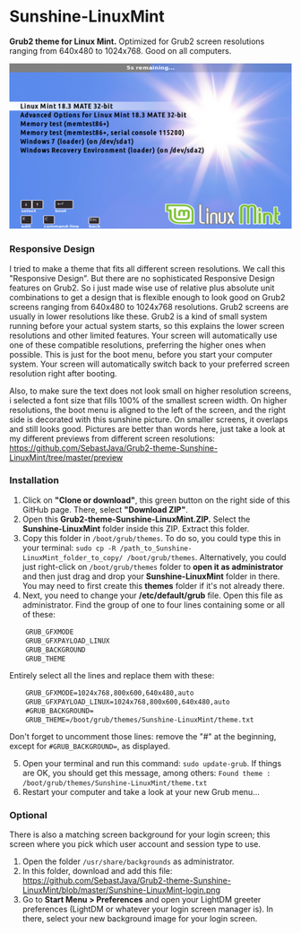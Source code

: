 # Sunshine-LinuxMint
**Grub2 theme for Linux Mint.**
Optimized for Grub2 screen resolutions ranging from 640x480 to 1024x768. Good on all computers.

![Default view](preview/Preview_800x600.png)

### Responsive Design
I tried to make a theme that fits all different screen resolutions. We call this "Responsive Design". But there are no sophisticated Responsive Design features on Grub2. So i just made wise use of relative plus absolute unit combinations to get a design that is flexible enough to look good on Grub2 screens ranging from 640x480 to 1024x768 resolutions. Grub2 screens are usually in lower resolutions like these. Grub2 is a kind of small system running before your actual system starts, so this explains the lower screen resolutions and other limited features. Your screen will automatically use one of these compatible resolutions, preferring the higher ones when possible. This is just for the boot menu, before you start your computer system. Your screen will automatically switch back to your preferred screen resolution right after booting.

Also, to make sure the text does not look small on higher resolution screens, i selected a font size that fills 100% of the smallest screen width. On higher resolutions, the boot menu is aligned to the left of the screen, and the right side is decorated with this sunshine picture. On smaller screens, it overlaps and still looks good. Pictures are better than words here, just take a look at my different previews from different screen resolutions: https://github.com/SebastJava/Grub2-theme-Sunshine-LinuxMint/tree/master/preview

### Installation
1. Click on **"Clone or download"**, this green button on the right side of this GitHub page. There, select **"Download ZIP"**.
2. Open this **Grub2-theme-Sunshine-LinuxMint.ZIP.** Select the **Sunshine-LinuxMint** folder inside this ZIP. Extract this folder.
3. Copy this folder in `/boot/grub/themes`. To do so, you could type this in your terminal: `sudo cp -R /path_to_Sunshine-LinuxMint_folder_to_copy/ /boot/grub/themes`. Alternatively, you could just right-click on `/boot/grub/themes` folder to **open it as administrator** and then just drag and drop your **Sunshine-LinuxMint** folder in there. You may need to first create this **themes** folder if it's not already there.
4. Next, you need to change your **/etc/default/grub** file. Open this file as administrator. Find the group of one to four lines containing some or all of these:
```
    GRUB_GFXMODE
    GRUB_GFXPAYLOAD_LINUX
    GRUB_BACKGROUND
    GRUB_THEME
```
Entirely select all the lines and replace them with these:
```
    GRUB_GFXMODE=1024x768,800x600,640x480,auto
    GRUB_GFXPAYLOAD_LINUX=1024x768,800x600,640x480,auto
    #GRUB_BACKGROUND=
    GRUB_THEME=/boot/grub/themes/Sunshine-LinuxMint/theme.txt
```
Don't forget to uncomment those lines: remove the "#" at the beginning, except for `#GRUB_BACKGROUND=`, as displayed.

5. Open your terminal and run this command: `sudo update-grub`. If things are OK, you should get this message, among others: `Found theme : /boot/grub/themes/Sunshine-LinuxMint/theme.txt`
6. Restart your computer and take a look at your new Grub menu...

### Optional
There is also a matching screen background for your login screen; this screen where you pick which user account and session type to use.
1. Open the folder `/usr/share/backgrounds` as administrator.
2. In this folder, download and add this file: https://github.com/SebastJava/Grub2-theme-Sunshine-LinuxMint/blob/master/Sunshine-LinuxMint-login.png
3. Go to **Start Menu > Preferences** and open your LightDM greeter preferences (LightDM or whatever your login screen manager is). In there, select your new background image for your login screen.
